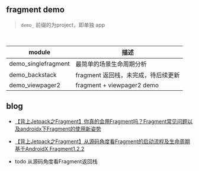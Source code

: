 ##  fragment demo

> `demo_` 前缀的为project，即单独 app

<br>

| module | 描述                |
|----------------------|-----------------------------|
| demo\_singlefragment | 最简单的场景生命周期分析                |
| demo\_backstack      | fragment 返回栈，未完成，待后续更新      |
| demo\_viewpager2     | fragment \+ viewpager2 demo |


## blog

- [【背上Jetpack之Fragment】你真的会用Fragment吗？Fragment常见问题以及androidx下Fragment的使用新姿势](https://juejin.im/post/5e5cd8686fb9a07cbc269d10)

- [【背上Jetpack之Fragment】从源码角度看Fragment的启动流程及生命周期 基于AndroidX Fragment1.2.2](https://juejin.im/post/5e67523551882549003d2c4f)

- todo 从源码角度看Fragment返回栈